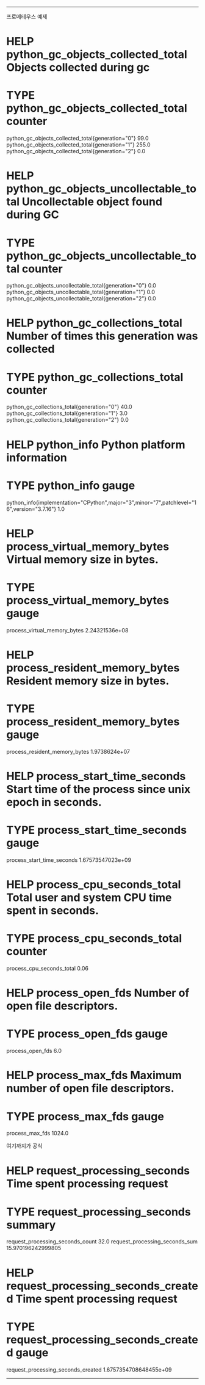 -------------------------------------
프로메테우스 예제
# HELP python_gc_objects_collected_total Objects collected during gc
# TYPE python_gc_objects_collected_total counter
python_gc_objects_collected_total{generation="0"} 99.0
python_gc_objects_collected_total{generation="1"} 255.0
python_gc_objects_collected_total{generation="2"} 0.0
# HELP python_gc_objects_uncollectable_total Uncollectable object found during GC
# TYPE python_gc_objects_uncollectable_total counter
python_gc_objects_uncollectable_total{generation="0"} 0.0
python_gc_objects_uncollectable_total{generation="1"} 0.0
python_gc_objects_uncollectable_total{generation="2"} 0.0
# HELP python_gc_collections_total Number of times this generation was collected
# TYPE python_gc_collections_total counter
python_gc_collections_total{generation="0"} 40.0
python_gc_collections_total{generation="1"} 3.0
python_gc_collections_total{generation="2"} 0.0
# HELP python_info Python platform information
# TYPE python_info gauge
python_info{implementation="CPython",major="3",minor="7",patchlevel="16",version="3.7.16"} 1.0
# HELP process_virtual_memory_bytes Virtual memory size in bytes.
# TYPE process_virtual_memory_bytes gauge
process_virtual_memory_bytes 2.24321536e+08
# HELP process_resident_memory_bytes Resident memory size in bytes.
# TYPE process_resident_memory_bytes gauge
process_resident_memory_bytes 1.9738624e+07
# HELP process_start_time_seconds Start time of the process since unix epoch in seconds.
# TYPE process_start_time_seconds gauge
process_start_time_seconds 1.67573547023e+09
# HELP process_cpu_seconds_total Total user and system CPU time spent in seconds.
# TYPE process_cpu_seconds_total counter
process_cpu_seconds_total 0.06
# HELP process_open_fds Number of open file descriptors.
# TYPE process_open_fds gauge
process_open_fds 6.0
# HELP process_max_fds Maximum number of open file descriptors.
# TYPE process_max_fds gauge
process_max_fds 1024.0

여기까지가 공식

# HELP request_processing_seconds Time spent processing request
# TYPE request_processing_seconds summary
request_processing_seconds_count 32.0
request_processing_seconds_sum 15.970196242999805
# HELP request_processing_seconds_created Time spent processing request
# TYPE request_processing_seconds_created gauge
request_processing_seconds_created 1.6757354708648455e+09

--------------------------------------